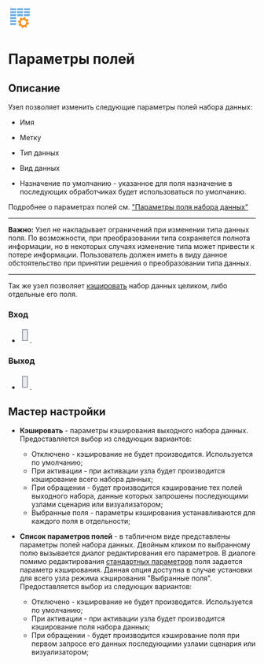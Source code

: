 ![](/media/app/processors/default-10.svg)
# Параметры полей

## Описание

Узел позволяет изменить следующие параметры полей набора данных:


*  Имя

*  Метку

*  Тип данных

*  Вид данных

*  Назначение по умолчанию - указанное для поля назначение в последующих обработчиках будет использоваться по умолчанию.

Подробнее о параметрах полей см. ["Параметры поля набора данных"](/app/glossary/datasetfieldoptions.md)

----

**Важно:** Узел не накладывает ограничений при изменении типа данных поля. По возможности, при преобразовании типа сохраняется полнота информации, но в некоторых случаях изменение типа может привести к потере информации. Пользователь должен иметь в виду данное обстоятельство при принятии решения о преобразовании типа данных.

----

Так же узел позволяет [кэшировать](/app/glossary/caching.md) набор данных целиком, либо отдельные его поля.

### Вход


*  ![](/media/app/icons/ports/output_table_inactive.svg).

### Выход 


*  ![](/media/app/icons/ports/output_table_inactive.svg).

## Мастер настройки


*  **Кэшировать** - параметры кэширования выходного набора данных. Предоставляется выбор из следующих вариантов:
    * Отключено - кэширование не будет производится. Используется по умолчанию;
    * При активации - при активации узла будет производится кэширование всего набора данных;
    * При обращении - будет производится кэширование тех полей выходного набора, данные которых запрошены последующими узлами сценария или визуализатором;
    * Выбранные поля - параметры кэширования устанавливаются для каждого поля в отдельности;

*  **Список параметров полей** - в табличном виде представлены параметры полей набора данных. Двойным кликом по выбранному полю вызывается диалог редактирования его параметров. В диалоге помимо редактирования [стандартных параметров](/app/glossary/datasetfieldoptions.md) поля задается параметр кэширования. Данная опция доступна в случае установки для всего узла режима кэширования "Выбранные поля". Предоставляется выбор из следующих вариантов:
      * Отключено - кэширование не будет производится. Используется по умолчанию;
      * При активации - при активации узла будет производится кэширование поля набора данных;
      * При обращении - будет производится кэширование поля при первом запросе его данных последующими узлами сценария или визуализатором;


